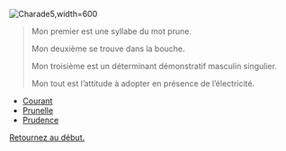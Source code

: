 ![Charade5,width=600](https://assets.rte-france.com/prod/public/styles/item_image/public/2020-05/LIGNARD_UN_PYLONE__BOULONNAGE.jpg?itok=rYMQaYQ5)

> Mon premier est une syllabe du mot prune.
> 
> Mon deuxième se trouve dans la bouche.
> 
> Mon troisième est un déterminant démonstratif masculin singulier.
> 
> Mon tout est l’attitude à adopter en présence de l’électricité. 


- [Courant](.Courant)
- [Prunelle](.Prunelle)
- [Prudence](.Prudence)

[Retournez au début.](https://github.com/DevinRte/Enigme/tree/main)
